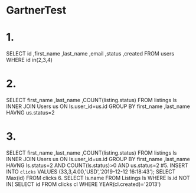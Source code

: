 # GartnerTest
# 1. 
SELECT
  id
  ,first_name
  ,last_name
  ,email
  ,status
  ,created
FROM users
WHERE id in(2,3,4)
# 2.
SELECT
first_name
,last_name
,COUNT(listing.status)
FROM
  listings ls
INNER JOIN
  Users us
ON
  ls.user_id=us.id
 GROUP BY 
  first_name
  ,last_name
 HAVNG
  us.status=2
  # 3.
  SELECT
first_name
,last_name
,COUNT(listing.status)
FROM
  listings ls
INNER JOIN
  Users us
ON
  ls.user_id=us.id
 GROUP BY 
  first_name
  ,last_name
 HAVNG
  ls.status=2 AND COUNT(ls.status)>0
  AND us.status=2
   #5.
   INSERT INTO `clicks` VALUES (33,3,4.00,'USD','2019-12-12 16:18:43');
   SELECT Max(id) FROM clicks
6.
SELECT
ls.name
FROM
Listings ls
WHERE ls.id
NOT IN( SELECT id FROM
clicks cl
WHERE YEAR(cl.created)='2013')

